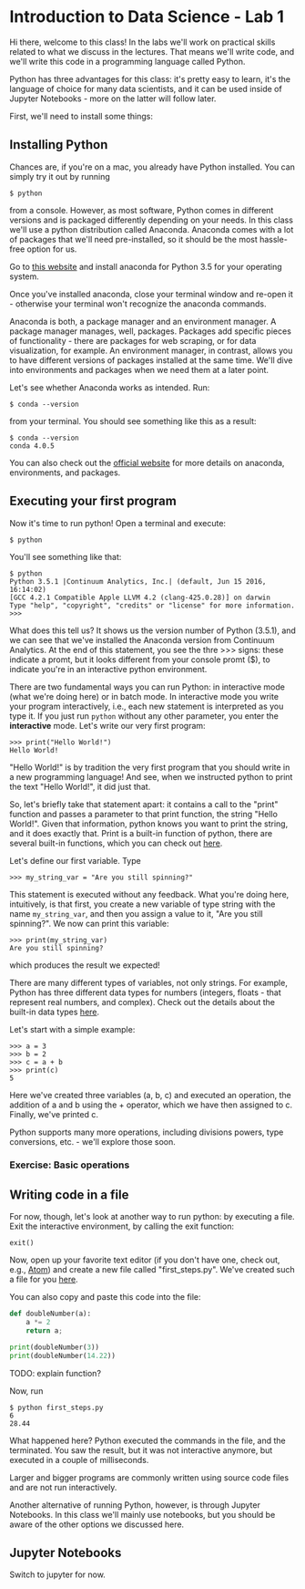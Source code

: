 # Introduction to Data Science - Lab 1

Hi there, welcome to this class! In the labs we'll work on practical skills related to what we discuss in the lectures. That means we'll write code, and we'll write this code in a programming language called Python.

Python has three advantages for this class: it's pretty easy to learn, it's the language of choice for many data scientists, and it can be used inside of Jupyter Notebooks - more on the latter will follow later.

First, we'll need to install some things:

## Installing Python

Chances are, if you're on a mac, you already have Python installed. You can simply try it out by running

```
$ python
```

from a console. However, as most software, Python comes in different versions and is packaged differently depending on your needs. In this class we'll use a python distribution called Anaconda. Anaconda comes with a lot of packages that we'll need pre-installed, so it should be the most hassle-free option for us.

Go to [this website](https://docs.continuum.io/anaconda/install) and install anaconda for Python 3.5 for your operating system.

Once you've installed anaconda, close your terminal window and re-open it - otherwise your terminal won't recognize the anaconda commands.

Anaconda is both, a package manager and an environment manager. A package manager manages, well, packages. Packages add specific pieces of functionality - there are packages for web scraping, or for data visualization, for example. An environment manager, in contrast, allows you to have different versions of packages installed at the same time. We'll dive into environments and packages when we need them at a later point.

Let's see whether Anaconda works as intended. Run:

```
$ conda --version
```

from your terminal. You should see something like this as a result:

```
$ conda --version
conda 4.0.5
```

You can also check out the [official website](http://conda.pydata.org/docs/test-drive.html) for more details on anaconda, environments, and packages.

## Executing your first program

Now it's time to run python! Open a terminal and execute:

```
$ python
```

You'll see something like that:

```
$ python
Python 3.5.1 |Continuum Analytics, Inc.| (default, Jun 15 2016, 16:14:02)
[GCC 4.2.1 Compatible Apple LLVM 4.2 (clang-425.0.28)] on darwin
Type "help", "copyright", "credits" or "license" for more information.
>>>
```
What does this tell us? It shows us the version number of Python (3.5.1), and we can see that we've installed the Anaconda version from Continuum Analytics. At the end of this statement, you see the thre >>> signs: these indicate a promt, but it looks different from your console promt ($), to indicate you're in an interactive python environment.

There are two fundamental ways you can run Python: in interactive mode (what we're doing here) or in batch mode. In interactive mode you write your program interactively, i.e., each new statement is interpreted as you type it. If you just run ```python``` without any other parameter, you enter the **interactive** mode. Let's write our very first program:

```
>>> print("Hello World!")
Hello World!
```

"Hello World!" is by tradition the very first program that you should write in a new programming language! And see, when we instructed python to print the text "Hello World!", it did just that.

So, let's briefly take that statement apart: it contains a call to the "print" function and passes a parameter to that print function, the string "Hello World!". Given that information, python knows you want to print the string, and it does exactly that.
Print is a built-in function of python, there are several built-in functions, which you can check out [here](https://docs.python.org/3/library/functions.html).

Let's define our first variable. Type

```
>>> my_string_var = "Are you still spinning?"
```

This statement is executed without any feedback. What you're doing here, intuitively, is that first, you create a new variable of type string with the name ```my_string_var```, and then you assign a value to it, "Are you still spinning?". We now can print this variable:

```
>>> print(my_string_var)
Are you still spinning?
```

which produces the result we expected!

There are many different types of variables, not only strings. For example, Python has three different data types for numbers (integers, floats - that represent real numbers, and complex). Check out the details about the built-in data types [here](https://docs.python.org/3/library/stdtypes.html).

Let's start with a simple example:

```
>>> a = 3
>>> b = 2
>>> c = a + b
>>> print(c)
5
```

Here we've created three variables (a, b, c) and executed an operation, the addition of a and b using the + operator, which we have then assigned to c. Finally, we've printed c.

Python supports many more operations, including divisions powers, type conversions, etc. - we'll explore those soon.

### Exercise: Basic operations


## Writing code in a file

For now, though, let's look at another way to run python: by executing a file. Exit the interactive environment, by calling the exit function:

```
exit()
```

Now, open up your favorite text editor (if you don't have one, check out, e.g., [Atom](https://atom.io/)) and create a new file called "first_steps.py". We've created such a file for you [here](first_steps.py).

You can also copy and paste this code into the file:

```python
def doubleNumber(a):
    a *= 2
    return a;

print(doubleNumber(3))
print(doubleNumber(14.22))
```

TODO: explain function?

Now, run

```
$ python first_steps.py
6
28.44
```

What happened here? Python executed the commands in the file, and the terminated. You saw the result, but it was not interactive anymore, but executed in a couple of milliseconds.

Larger and bigger programs are commonly written using source code files and are not run interactively.

Another alternative of running Python, however, is through Jupyter Notebooks. In this class we'll mainly use notebooks, but you should be aware of the other options we discussed here.





## Jupyter Notebooks

Switch to jupyter for now.
